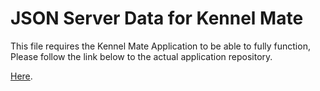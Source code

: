 # JSON Server Data for Kennel Mate

This file requires the Kennel Mate Application to be able to fully function,
Please follow the link below to the actual application repository.

[Here](https://github.com/Jdoud1993/Phase-2-Project-Kennel-Mate-Front-End.git).